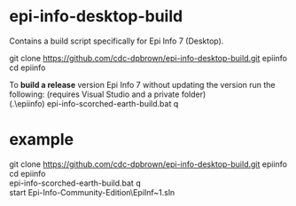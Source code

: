 # epi-info-desktop-build
Contains a build script specifically for Epi Info 7 (Desktop).

git clone https://github.com/cdc-dpbrown/epi-info-desktop-build.git epiinfo  
cd epiinfo   
    
To **build a release** version Epi Info 7 without updating the version run the following: (requires Visual Studio and a private folder)  
(.\epiinfo) epi-info-scorched-earth-build.bat q  

# example
git clone https://github.com/cdc-dpbrown/epi-info-desktop-build.git epiinfo  
cd epiinfo   
epi-info-scorched-earth-build.bat q   
start Epi-Info-Community-Edition\EpiInf~1.sln   

    
